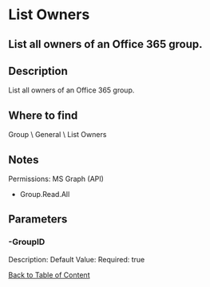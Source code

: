 # List Owners

## List all owners of an Office 365 group.

## Description
List all owners of an Office 365 group.

## Where to find
Group \ General \ List Owners

## Notes
Permissions: 
MS Graph (API)
- Group.Read.All

## Parameters
### -GroupID
Description: 
Default Value: 
Required: true


[Back to Table of Content](../../../README.md)

